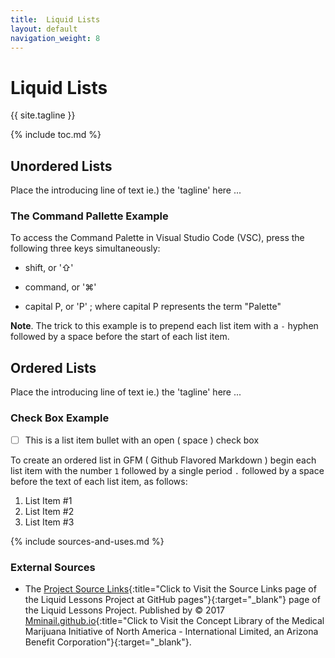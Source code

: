 ```yaml
---
title:  Liquid Lists
layout: default
navigation_weight: 8
---
```

# Liquid Lists

{{ site.tagline }}

{% include toc.md %}

## Unordered Lists

Place the introducing line of text ie.) the 'tagline' here ...

### The Command Pallette Example

To access the Command Palette in Visual Studio Code (VSC), press the following three keys simultaneously:

- shift, or '⇧'

- command, or '⌘'

- capital P, or 'P' ; where capital P represents the term "Palette"

**Note**. The trick to this example is to prepend each list item with a `-` hyphen followed by a space before the start of each list item.

## Ordered Lists

Place the introducing line of text ie.) the 'tagline' here ...

### Check Box Example

- [ ] This is a list item bullet with an open ( space ) check box

To create an ordered list in GFM ( Github Flavored Markdown ) begin each list item with the number `1` followed by a single period `.` followed by a space before the text of each list item, as follows:

1. List Item \#1
1. List Item \#2
1. List Item \#3

{% include sources-and-uses.md %}

### External Sources

- The [Project Source Links](https://mminail.github.io/Liquid/Source-Liquid-Links.htm){:title="Click to Visit the Source Links page of the Liquid Lessons Project at GitHub pages"}{:target="_blank"} page of the Liquid Lessons Project. Published by © 2017 [Mminail.github.io](https://mminail.github.io/){:title="Click to Visit the Concept Library of the Medical Marijuana Initiative of North America - International Limited, an Arizona Benefit Corporation"}{:target="_blank"}.